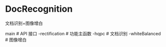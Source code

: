 # DocRecognition
文档识别+图像增白

main  # API 接口
  -rectification  # 功能主函数
    -hqpc  # 文档识别
    -whiteBalanced  # 图像增白

